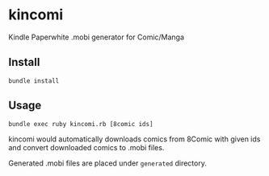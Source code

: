 # kincomi
Kindle Paperwhite .mobi generator for Comic/Manga
## Install
```shell
bundle install
```
## Usage
```shell
bundle exec ruby kincomi.rb [8comic ids]
```

kincomi would automatically downloads comics from 8Comic with given ids and convert downloaded comics to .mobi files.

Generated .mobi files are placed under ``generated`` directory.
